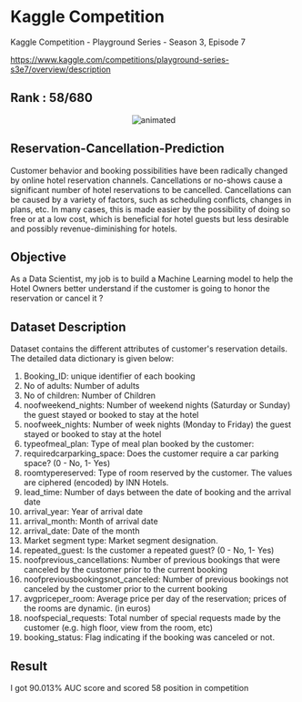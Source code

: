 # Kaggle Competition
Kaggle Competition - Playground Series - Season 3, Episode 7


https://www.kaggle.com/competitions/playground-series-s3e7/overview/description


## Rank : 58/680

<p align="center">
  <img src="https://user-images.githubusercontent.com/110373742/222751424-4253ccd4-fd52-4912-985d-5d22aabbea23.jpg" alt="animated" />
</p>

## Reservation-Cancellation-Prediction

Customer behavior and booking possibilities have been radically changed by online hotel reservation channels. Cancellations or no-shows cause a significant number of hotel reservations to be cancelled. Cancellations can be caused by a variety of factors, such as scheduling conflicts, changes in plans, etc. In many cases, this is made easier by the possibility of doing so free or at a low cost, which is beneficial for hotel guests but less desirable and possibly revenue-diminishing for hotels.

## Objective 
As a Data Scientist, my job is to build a Machine Learning model to help the Hotel Owners better understand if the customer is going to honor the reservation or cancel it ?

## Dataset Description
Dataset contains the different attributes of customer's reservation details. The detailed data dictionary is given below:

1. Booking_ID: unique identifier of each booking
2. No of adults: Number of adults
3. No of children: Number of Children
4. noofweekend_nights: Number of weekend nights (Saturday or Sunday) the guest stayed or booked to stay at the hotel
5. noofweek_nights: Number of week nights (Monday to Friday) the guest stayed or booked to stay at the hotel
6. typeofmeal_plan: Type of meal plan booked by the customer:
7. requiredcarparking_space: Does the customer require a car parking space? (0 - No, 1- Yes)
8. roomtypereserved: Type of room reserved by the customer. The values are ciphered (encoded) by INN Hotels.
9. lead_time: Number of days between the date of booking and the arrival date
10. arrival_year: Year of arrival date
11. arrival_month: Month of arrival date
12. arrival_date: Date of the month
13. Market segment type: Market segment designation.
14. repeated_guest: Is the customer a repeated guest? (0 - No, 1- Yes)
15. noofprevious_cancellations: Number of previous bookings that were canceled by the customer prior to the current booking
16. noofpreviousbookingsnot_canceled: Number of previous bookings not canceled by the customer prior to the current booking
17. avgpriceper_room: Average price per day of the reservation; prices of the rooms are dynamic. (in euros)
18. noofspecial_requests: Total number of special requests made by the customer (e.g. high floor, view from the room, etc)
19. booking_status: Flag indicating if the booking was canceled or not.

## Result
I got 90.013% AUC score and scored 58 position in competition



